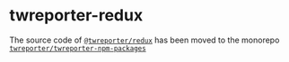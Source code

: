 # twreporter-redux

The source code of [`@twreporter/redux`](https://www.npmjs.com/package/@twreporter/redux) has been moved to the monorepo [`twreporter/twreporter-npm-packages`](https://github.com/twreporter/twreporter-npm-packages)
